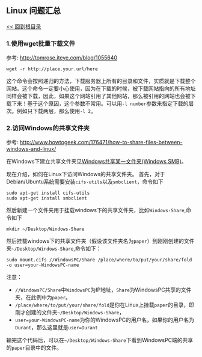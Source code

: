 Linux 问题汇总
----
[<< 回到根目录]

### 1.使用wget批量下载文件
参考: <http://tomrose.iteye.com/blog/1055640>

	wget -r http://place.your.url/here

这个命令会按照递归的方法，下载服务器上所有的目录和文件，实质就是下载整个网站。这个命令一定要小心使用，因为在下载的时候，被下载网站指向的所有地址同样会被下载，因此，如果这个网站引用了其他网站，那么被引用的网站也会被下载下来！基于这个原因，这个参数不常用。可以用`-l number`参数来指定下载的层次。例如只下载两层，那么使用`-l 2`。

### 2.访问Windows的共享文件夹
参考: <http://www.howtogeek.com/176471/how-to-share-files-between-windows-and-linux/>

在Windows下建立共享文件夹见[Windows共享某一文件夹(Windows SMB)](../windows.md)。

现在介绍，如何在Linux下访问Windows的共享文件夹。
首先，对于Debian/Ubuntu系统需要安装`cifs-utils`以及`smbclient`，命令如下
	
	sudo apt-get install cifs-utils
	sudo apt-get install smbclient

然后新建一个文件夹用于挂载windows下的共享文件夹，比如`Windows-Share`,命令如下

	mkdir ~/Desktop/Windows-Share

然后挂载windows下的共享文件夹（假设该文件夹名为`paper`）到刚刚创建的文件夹`~/Desktop/Windows-Share`,命令如下：
	
	sudo mount.cifs //WindowsPC/Share /place/where/to/put/your/share/fold -o user=your-WindowsPC-name
	
注意：
- `//WindowsPC/Share`中`WindowsPC`为IP地址，`Share`为WindowsPC共享的文件夹，在此例中为`paper`。
- `/place/where/to/put/your/share/fold`是你在Linux上挂载`paper`的目录，即刚才创建的文件夹`~/Desktop/Windows-Share`，
- `user=your-WindowsPC-name`为你的WindowsPC的用户名，如果你的用户名为`Durant`，那么这里就是`user=Durant`
       
输完这个代码后，可以在`~/Desktop/Windows-Share`下看到WindowsPC端的共享的`paper`目录中的文件。


[<< 回到根目录]: ./README.md

